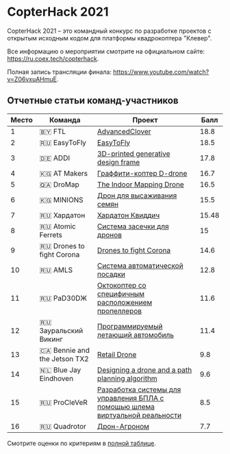 # CopterHack 2021

CopterHack 2021 – это командный конкурс по разработке проектов с открытым исходным кодом для платформы квадрокоптера "Клевер".

Все информацию о мероприятии смотрите на официальном сайте: https://ru.coex.tech/copterhack.

Полная запись трансляции финала: https://www.youtube.com/watch?v=Z06vxuAHmuE.

## Отчетные статьи команд-участников

|Место|Команда|Проект|Балл|
|-|-|-|-|
|1|🇧🇾 FTL|[AdvancedClover](advanced_clover.md)|18.8|
|2|🇷🇺 EasyToFly|[EasyToFly](easytofly.md)|18.5|
|3|🇩🇪 ADDI|[3D-printed generative design frame](../en/generative_design_frame.html)|17.8|
|4|🇰🇬 AT Makers|[Граффити-коптер D-drone](ddrone.md)|16.7|
|5|🇶🇦 DroMap|[The Indoor Mapping Drone](../en/dromap.html)|16.5|
|6|🇰🇬 MINIONS|[Дрон для высаживания семян](seeding_drone.md)|15.5|
|7|🇷🇺 Хардатон|[Хардатон Квиддич](hardaton_quidditch.md)|15.48|
|8|🇷🇺 Atomic Ferrets|[Система засечки для дронов](race_timing_sys_copterhack.md)|15|
|9|🇷🇺 Drones to fight Corona|[Drones to fight Corona](../en/anticorona_drones.html)|14.6|
|10|🇷🇺 AMLS|[Система автоматической посадки](amls.md)|12.8|
|11|🇷🇺 PаD30DЖ|[Октокоптер со специфичным расположением пропеллеров](oktazodg.md)|11.6|
|12|🇷🇺 Зауральский Викинг|[Программируемый летающий автомобиль](zaural_viking.md)|11.4|
|13|🇨🇦 Bennie and the Jetson TX2|[Retail Drone](../en/bennie.html)|9.8|
|14|🇳🇱 Blue Jay Eindhoven|[Designing a drone and a path planning algorithm](../en/blue_jay_eindhoven.html)|9.6|
|15|🇷🇺 ProCleVeR|[Разработка системы для управления БПЛА с помощью шлема виртуальной реальности](remote-control-with-oculusvr.md)|8.5|
|16|🇷🇺 Quadrotor|[Дрон-Агроном](drone-agronom.md)|7.7|

Смотрите оценки по критериям в [полной таблице](https://docs.google.com/spreadsheets/d/1L9NDrw4c4vTCIVR3aC8ErAjxnuBg-Afil9AwUQZVJ5I/edit?usp=sharing).
